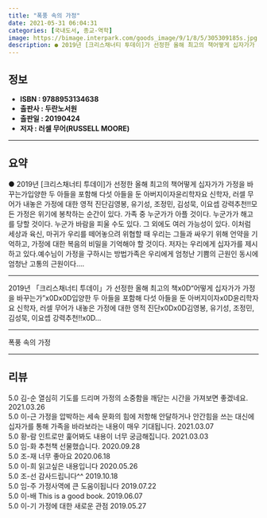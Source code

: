 ```yaml
---
title: "폭풍 속의 가정"
date: 2021-05-31 06:04:31
categories: [국내도서, 종교-역학]
image: https://bimage.interpark.com/goods_image/9/1/8/5/305309185s.jpg
description: ● 2019년 [크리스채너티 투데이]가 선정한 올해 최고의 책어떻게 십자가가 가정을 바꾸는가입양한 두 아들을 포함해 다섯 아들을 둔 아버지이자윤리학자요 신학자, 러셀 무어가 내놓은 가정에 대한 영적 진단김영봉, 유기성, 조정민, 김성묵, 이요셉 강력추천!!모든 가정은 위기에 봉착하는
---
```


## **정보**

- **ISBN : 9788953134638**
- **출판사 : 두란노서원**
- **출판일 : 20190424**
- **저자 : 러셀 무어(RUSSELL MOORE)**

------



## **요약**

●  2019년 [크리스채너티 투데이]가 선정한 올해 최고의 책어떻게 십자가가 가정을 바꾸는가입양한 두 아들을 포함해 다섯 아들을 둔 아버지이자윤리학자요 신학자, 러셀 무어가 내놓은 가정에 대한 영적 진단김영봉, 유기성, 조정민, 김성묵, 이요셉 강력추천!!모든 가정은 위기에 봉착하는 순간이 있다. 가족 중 누군가가 아플 것이다. 누군가가 해고를 당할 것이다. 누군가 바람을 피울 수도 있다. 그 외에도 여러 가능성이 있다. 이처럼 세상과 육신, 마귀가 우리를 떼어놓으려 위협할 때 우리는 그들과 싸우기 위해 언약을 기억하고, 가정에 대한 복음의 비밀을 기억해야 할 것이다. 저자는 우리에게 십자가를 제시하고 있다.예수님이 가정을 구하시는 방법가족은 우리에게 엄청난 기쁨의 근원인 동시에 엄청난 고통의 근원이다....

------

2019년 「크리스채너티 투데이」가 선정한 올해 최고의 책x0D“어떻게 십자가가 가정을 바꾸는가”x0Dx0D입양한 두 아들을 포함해 다섯 아들을 둔 아버지이자x0D윤리학자요 신학자, 러셀 무어가 내놓은 가정에 대한 영적 진단x0Dx0D김영봉, 유기성, 조정민, 김성묵, 이요셉 강력추천!!x0D... 

------


폭풍 속의 가정 

------


## **리뷰** 

5.0 김-순 열심히 기도를 드리며 가정의 소중함을 깨닫는 시간을 가져보면 좋겠네요. 2021.03.26 <br/>5.0 이-근 가정을 압박하는 세속 문화의 힘에 저항해 안달하거나 안간힘을 쓰는 대신에 십자가를 통해 가족을 바라보라는 내용이 매우 기대됩니다. 2021.03.07 <br/>5.0 황-람 인트로만 훑어봐도 내용이 너무 궁금해집니다. 2021.03.03 <br/>5.0 임-화 추천책 선물했습니다.  2020.09.28 <br/>5.0 조-재 너무 좋아요 2020.06.18 <br/>5.0 이-희 읽고싶은 내용입니다 2020.05.26 <br/>5.0 조-선 감사드립니다^^ 2019.10.18 <br/>5.0 임-주 가정사역에 큰 도움이됩니다 2019.07.22 <br/>5.0 이-배 This is a good book. 2019.06.07 <br/>5.0 이-기 가정에 대한 새로운 관점 2019.05.27 <br/>